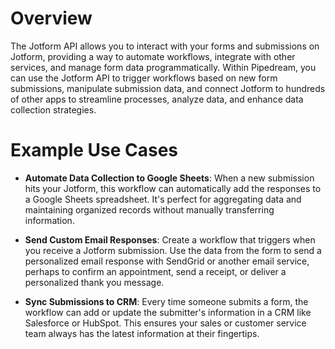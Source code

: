 # Overview

The Jotform API allows you to interact with your forms and submissions on Jotform, providing a way to automate workflows, integrate with other services, and manage form data programmatically. Within Pipedream, you can use the Jotform API to trigger workflows based on new form submissions, manipulate submission data, and connect Jotform to hundreds of other apps to streamline processes, analyze data, and enhance data collection strategies.

# Example Use Cases

- **Automate Data Collection to Google Sheets**: When a new submission hits your Jotform, this workflow can automatically add the responses to a Google Sheets spreadsheet. It's perfect for aggregating data and maintaining organized records without manually transferring information.

- **Send Custom Email Responses**: Create a workflow that triggers when you receive a Jotform submission. Use the data from the form to send a personalized email response with SendGrid or another email service, perhaps to confirm an appointment, send a receipt, or deliver a personalized thank you message.

- **Sync Submissions to CRM**: Every time someone submits a form, the workflow can add or update the submitter's information in a CRM like Salesforce or HubSpot. This ensures your sales or customer service team always has the latest information at their fingertips.
